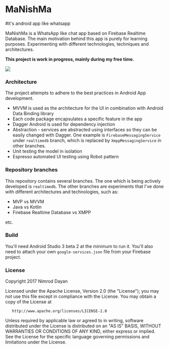 # MaNishMa
#it's android app like whatsapp

MaNishMa is a WhatsApp like chat app based on Firebase Realtime Database. 
The main motivation behind this app is purely for learning purposes. Experimenting with different technologies, techniques and architectures. 

**This project is work in progress, mainly during my free time.**

![](screenshots/screenshot1.png)

### Architecture

The project attempts to adhere to the best practices in Android App development.

* MVVM is used as the architecture for the UI in combination with Android Data Binding library
* Each code package encapsulates a specific feature in the app
* Dagger Android is used for dependency injection
* Abstraction - services are abstracted using interfaces so they can be easily changed with Dagger. One example is `FirebaseMessagingService` under `realtimedb` branch, which is replaced by `XmppMessagingService` in other branches.
* Unit testing the model in isolation
* Espresso automated UI testing using Robot pattern

### Repository branches

This repository contains several branches. The one which is being actively developed is `realtimedb`.
The other branches are experiments that I've done with different architectures and technologies, such as:
* MVP vs MVVM
* Java vs Kotlin
* Firebase Realtime Database vs XMPP

etc.

### Build

You'll need Android Studio 3 beta 2 at the minimum to run it. You'll also need to attach your own `google-services.json` file from your Firebase project.

### License

Copyright 2017 Nimrod Dayan

   Licensed under the Apache License, Version 2.0 (the "License");
   you may not use this file except in compliance with the License.
   You may obtain a copy of the License at

       http://www.apache.org/licenses/LICENSE-2.0

   Unless required by applicable law or agreed to in writing, software
   distributed under the License is distributed on an "AS IS" BASIS,
   WITHOUT WARRANTIES OR CONDITIONS OF ANY KIND, either express or implied.
   See the License for the specific language governing permissions and
   limitations under the License.

